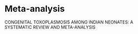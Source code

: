 # Meta-analysis
CONGENITAL TOXOPLASMOSIS AMONG INDIAN NEONATES: A SYSTEMATIC REVIEW AND META-ANALYSIS
